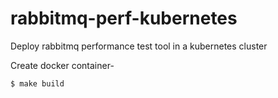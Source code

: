 # rabbitmq-perf-kubernetes
Deploy rabbitmq performance test tool in a kubernetes cluster

Create docker container-
```
$ make build
```
